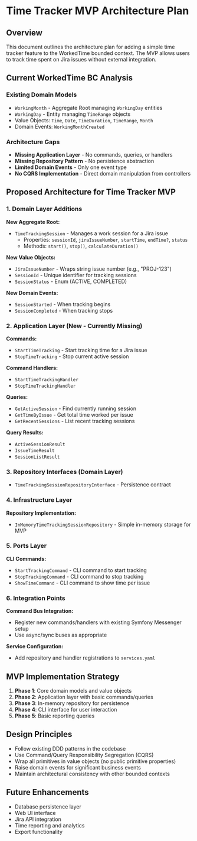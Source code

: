 # Time Tracker MVP Architecture Plan

## Overview
This document outlines the architecture plan for adding a simple time tracker feature to the WorkedTime bounded context. The MVP allows users to track time spent on Jira issues without external integration.

## Current WorkedTime BC Analysis

### Existing Domain Models
- `WorkingMonth` - Aggregate Root managing `WorkingDay` entities
- `WorkingDay` - Entity managing `TimeRange` objects
- Value Objects: `Time`, `Date`, `TimeDuration`, `TimeRange`, `Month`
- Domain Events: `WorkingMonthCreated`

### Architecture Gaps
- **Missing Application Layer** - No commands, queries, or handlers
- **Missing Repository Pattern** - No persistence abstraction
- **Limited Domain Events** - Only one event type
- **No CQRS Implementation** - Direct domain manipulation from controllers

## Proposed Architecture for Time Tracker MVP

### 1. Domain Layer Additions

**New Aggregate Root:**
- `TimeTrackingSession` - Manages a work session for a Jira issue
  - Properties: `sessionId`, `jiraIssueNumber`, `startTime`, `endTime?`, `status`
  - Methods: `start()`, `stop()`, `calculateDuration()`

**New Value Objects:**
- `JiraIssueNumber` - Wraps string issue number (e.g., "PROJ-123")
- `SessionId` - Unique identifier for tracking sessions  
- `SessionStatus` - Enum (ACTIVE, COMPLETED)

**New Domain Events:**
- `SessionStarted` - When tracking begins
- `SessionCompleted` - When tracking stops

### 2. Application Layer (New - Currently Missing)

**Commands:**
- `StartTimeTracking` - Start tracking time for a Jira issue
- `StopTimeTracking` - Stop current active session

**Command Handlers:**
- `StartTimeTrackingHandler` 
- `StopTimeTrackingHandler`

**Queries:**
- `GetActiveSession` - Find currently running session
- `GetTimeByIssue` - Get total time worked per issue
- `GetRecentSessions` - List recent tracking sessions

**Query Results:**
- `ActiveSessionResult`
- `IssueTimeResult` 
- `SessionListResult`

### 3. Repository Interfaces (Domain Layer)

- `TimeTrackingSessionRepositoryInterface` - Persistence contract

### 4. Infrastructure Layer

**Repository Implementation:**
- `InMemoryTimeTrackingSessionRepository` - Simple in-memory storage for MVP

### 5. Ports Layer

**CLI Commands:**
- `StartTrackingCommand` - CLI command to start tracking
- `StopTrackingCommand` - CLI command to stop tracking  
- `ShowTimeCommand` - CLI command to show time per issue

### 6. Integration Points

**Command Bus Integration:**
- Register new commands/handlers with existing Symfony Messenger setup
- Use async/sync buses as appropriate

**Service Configuration:**
- Add repository and handler registrations to `services.yaml`

## MVP Implementation Strategy

1. **Phase 1**: Core domain models and value objects
2. **Phase 2**: Application layer with basic commands/queries
3. **Phase 3**: In-memory repository for persistence
4. **Phase 4**: CLI interface for user interaction
5. **Phase 5**: Basic reporting queries

## Design Principles

- Follow existing DDD patterns in the codebase
- Use Command/Query Responsibility Segregation (CQRS)
- Wrap all primitives in value objects (no public primitive properties)
- Raise domain events for significant business events
- Maintain architectural consistency with other bounded contexts

## Future Enhancements

- Database persistence layer
- Web UI interface
- Jira API integration
- Time reporting and analytics
- Export functionality